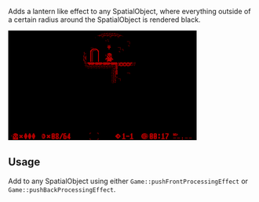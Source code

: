 Adds a lantern like effect to any SpatialObject, where everything outside of a certain radius around the SpatialObject is rendered black. 

![](https://raw.githubusercontent.com/VUEngine/VUEngine-Plugins/master/postProcessing/Lantern/preview.png)

Usage
-----

Add to any SpatialObject using either `Game::pushFrontProcessingEffect` or `Game::pushBackProcessingEffect`. 
